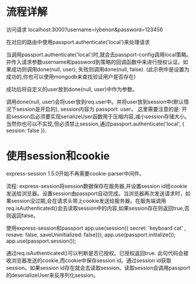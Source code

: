 # 流程详解
访问请求 localhost:3000?username=lybenon&password=123456

在对应的路由中使用passport.authenticate('local')来处理请求

当调用passport.authenticate('local')时,就会去passport-config调用local策略。并传入请求参数username和password到策略的回调函数中来进行授权认证。如果成功则调用done(null, user); 失败则调用done(null, false).
(此示例中是设置为成功的,你也可以使用mongodb来查找验证用户是否存在)

成功后将自定义的user放到done(null, user)中作为参数。

调用done(null, user)会将user放到req.user中。并将user放到session中(默认情况下session是开启的), session内容为 passport: user。
这里需要注意的是: 开启session后必须要实现serializeUser函数用于压缩内容,减小session存储大小。当然你也可以不实现,但必须禁止session,通过passport.authenticate('local', { session: false }).

# 使用session和cookie
express-session 1.5.0开始不再需要cookie-parser中间件。

流程: express-session将session数据保存在服务器,并设置session id给cookie发送给浏览器。设置session由passport自动完成。当浏览器再次发送请求时，如果session没过期,会在请求头带上cookie发送给服务器。在服务端调用req.isAuthenticated()会去读取session中的内容,如果session存在则返回true,否则返回false。

使用express-session和passport
app.use(session({ secret: 'keyboard cat' , resave: false, saveUninitialized: false}));
app.use(passport.initialize());
app.use(passport.session());

通过req.isAuthenticated()可以判断是否已授权。已授权返回true.
此句代码会接收浏览器发送的cookie,而cookie中保存session id。通过session id获取session。如果session id存在就会去读取session。读取session会调用passport的deserializeUser来反序列化session。



